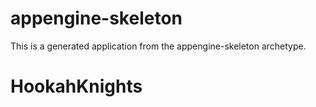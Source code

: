 appengine-skeleton
=============================

This is a generated application from the appengine-skeleton archetype.
# HookahKnights
